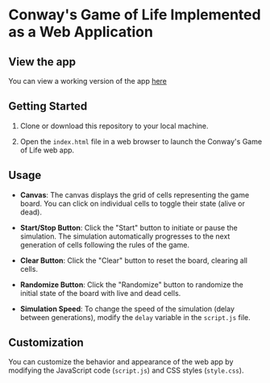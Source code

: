 # Conway's Game of Life Implemented as a Web Application

## View the app
You can view a working version of the app [here](https://conwaysgame.vercel.app/)

## Getting Started

1. Clone or download this repository to your local machine.

2. Open the `index.html` file in a web browser to launch the Conway's Game of Life web app.

## Usage

- **Canvas**: The canvas displays the grid of cells representing the game board. You can click on individual cells to toggle their state (alive or dead).

- **Start/Stop Button**: Click the "Start" button to initiate or pause the simulation. The simulation automatically progresses to the next generation of cells following the rules of the game.

- **Clear Button**: Click the "Clear" button to reset the board, clearing all cells.

- **Randomize Button**: Click the "Randomize" button to randomize the initial state of the board with live and dead cells.

- **Simulation Speed**: To change the speed of the simulation (delay between generations), modify the `delay` variable in the `script.js` file.

## Customization

You can customize the behavior and appearance of the web app by modifying the JavaScript code (`script.js`) and CSS styles (`style.css`).